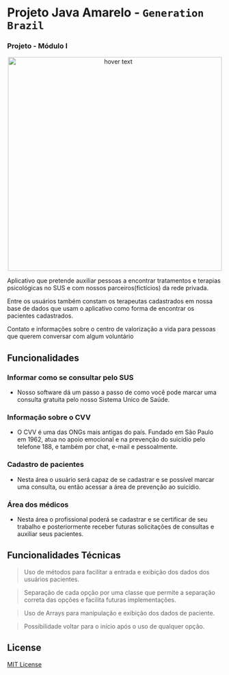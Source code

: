 # Projeto Java Amarelo - ```Generation Brazil```
### Projeto - Módulo I
<p align="center">
<img src="https://user-images.githubusercontent.com/42879442/133196854-32ef7e51-f14b-419e-b579-9be4a8ab3529.png" width="500" align="center" title="hover text">
</p>


Aplicativo que pretende auxiliar pessoas a encontrar tratamentos 
e terapias psicológicas no SUS e com nossos parceiros(fictícios) da rede privada. <br>

Entre os usuários também constam os terapeutas cadastrados em nossa base de dados
que usam o aplicativo como forma de encontrar os pacientes cadastrados.<br>

Contato e informações sobre o centro de valorização a vida para pessoas que querem conversar com algum voluntário 

## Funcionalidades

### Informar como se consultar pelo SUS
- Nosso software dá um passo a passo de como você pode marcar uma consulta gratuita pelo nosso Sistema Unico de Saúde.

### Informação sobre o CVV
- O CVV é uma das ONGs mais antigas do país. Fundado em São Paulo em 1962, atua no apoio emocional e na prevenção do suicídio pelo telefone 188, e também por chat, e-mail e pessoalmente.

### Cadastro de pacientes
- Nesta área o usuário será capaz de se cadastrar e se possível marcar uma consulta, ou então acessar a área de prevenção ao suicídio.

### Área dos médicos
- Nesta área o profissional poderá se cadastrar e se certificar de seu trabalho e posteriormente receber futuras solicitações de consultas e auxiliar seus pacientes.


## Funcionalidades Técnicas

> Uso de métodos para facilitar a entrada e exibição dos dados dos usuários pacientes.

> Separação de cada opção por uma classe que permite a separação correta das opções e facilita futuras implementações.

> Uso de Arrays para manipulação e exibição dos dados de paciente.

> Possibilidade voltar para o início após o uso de qualquer opção.

## License

[MIT License](./LICENSE)
